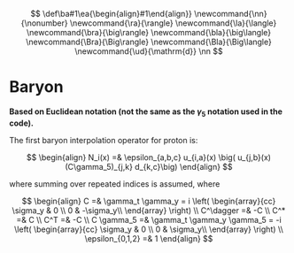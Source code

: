 $$
\def\ba#1\ea{\begin{align}#1\end{align}}
\newcommand{\nn}{\nonumber}
\newcommand{\ra}{\rangle}
\newcommand{\la}{\langle}
\newcommand{\bra}{\big\rangle}
\newcommand{\bla}{\big\langle}
\newcommand{\Bra}{\Big\rangle}
\newcommand{\Bla}{\Big\langle}
\newcommand{\ud}{\mathrm{d}}
\nn
$$

# Baryon

**Based on Euclidean notation (not the same as the $\gamma_5$ notation used in the code).**

The first baryon interpolation operator for proton is:

$$
\begin{align}
N_i(x) =& \epsilon_{a,b,c} u_{i,a}(x) \big( u_{j,b}(x) (C\gamma_5)_{j,k} d_{k,c}\big)
\end{align}
$$

where summing over repeated indices is assumed, where

$$
\begin{align}
C =& \gamma_t \gamma_y =
i
\left(
\begin{array}{cc}
\sigma_y & 0 \\
0 & -\sigma_y\\
\end{array}
\right)
\\
C^\dagger =& -C
\\
C^* =& C
\\
C^T =& -C
\\
C \gamma_5 =& \gamma_t \gamma_y \gamma_5 =
-i
\left(
\begin{array}{cc}
\sigma_y & 0 \\
0 & \sigma_y\\
\end{array}
\right)
\\
\epsilon_{0,1,2} =& 1
\end{align}
$$
